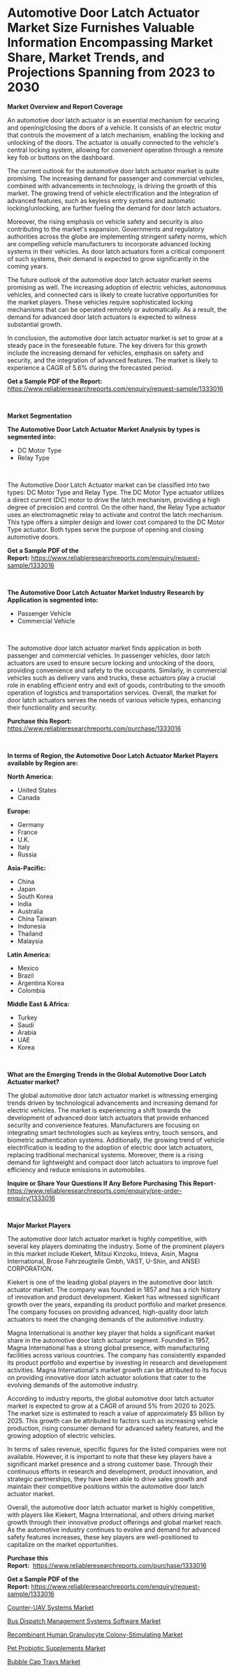 <p><h1>Automotive Door Latch Actuator Market Size Furnishes Valuable Information Encompassing Market Share, Market Trends, and Projections Spanning from 2023 to 2030</h1></p><p><strong>Market Overview and Report Coverage</strong></p>
<p><p>An automotive door latch actuator is an essential mechanism for securing and opening/closing the doors of a vehicle. It consists of an electric motor that controls the movement of a latch mechanism, enabling the locking and unlocking of the doors. The actuator is usually connected to the vehicle's central locking system, allowing for convenient operation through a remote key fob or buttons on the dashboard.</p><p>The current outlook for the automotive door latch actuator market is quite promising. The increasing demand for passenger and commercial vehicles, combined with advancements in technology, is driving the growth of this market. The growing trend of vehicle electrification and the integration of advanced features, such as keyless entry systems and automatic locking/unlocking, are further fueling the demand for door latch actuators.</p><p>Moreover, the rising emphasis on vehicle safety and security is also contributing to the market's expansion. Governments and regulatory authorities across the globe are implementing stringent safety norms, which are compelling vehicle manufacturers to incorporate advanced locking systems in their vehicles. As door latch actuators form a critical component of such systems, their demand is expected to grow significantly in the coming years.</p><p>The future outlook of the automotive door latch actuator market seems promising as well. The increasing adoption of electric vehicles, autonomous vehicles, and connected cars is likely to create lucrative opportunities for the market players. These vehicles require sophisticated locking mechanisms that can be operated remotely or automatically. As a result, the demand for advanced door latch actuators is expected to witness substantial growth.</p><p>In conclusion, the automotive door latch actuator market is set to grow at a steady pace in the foreseeable future. The key drivers for this growth include the increasing demand for vehicles, emphasis on safety and security, and the integration of advanced features. The market is likely to experience a CAGR of 5.6% during the forecasted period.</p></p>
<p><strong>Get a Sample PDF of the Report:</strong> <a href="https://www.reliableresearchreports.com/enquiry/request-sample/1333016">https://www.reliableresearchreports.com/enquiry/request-sample/1333016</a></p>
<p>&nbsp;</p>
<p><strong>Market Segmentation</strong></p>
<p><strong>The Automotive Door Latch Actuator Market Analysis by types is segmented into:</strong></p>
<p><ul><li>DC Motor Type</li><li>Relay Type</li></ul></p>
<p>&nbsp;</p>
<p><p>The Automotive Door Latch Actuator market can be classified into two types: DC Motor Type and Relay Type. The DC Motor Type actuator utilizes a direct current (DC) motor to drive the latch mechanism, providing a high degree of precision and control. On the other hand, the Relay Type actuator uses an electromagnetic relay to activate and control the latch mechanism. This type offers a simpler design and lower cost compared to the DC Motor Type actuator. Both types serve the purpose of opening and closing automotive doors.</p></p>
<p><strong>Get a Sample PDF of the Report:</strong>&nbsp;<a href="https://www.reliableresearchreports.com/enquiry/request-sample/1333016">https://www.reliableresearchreports.com/enquiry/request-sample/1333016</a></p>
<p>&nbsp;</p>
<p><strong>The Automotive Door Latch Actuator Market Industry Research by Application is segmented into:</strong></p>
<p><ul><li>Passenger Vehicle</li><li>Commercial Vehicle</li></ul></p>
<p>&nbsp;</p>
<p><p>The automotive door latch actuator market finds application in both passenger and commercial vehicles. In passenger vehicles, door latch actuators are used to ensure secure locking and unlocking of the doors, providing convenience and safety to the occupants. Similarly, in commercial vehicles such as delivery vans and trucks, these actuators play a crucial role in enabling efficient entry and exit of goods, contributing to the smooth operation of logistics and transportation services. Overall, the market for door latch actuators serves the needs of various vehicle types, enhancing their functionality and security.</p></p>
<p><strong>Purchase this Report:</strong>&nbsp; <a href="https://www.reliableresearchreports.com/purchase/1333016">https://www.reliableresearchreports.com/purchase/1333016</a></p>
<p>&nbsp;</p>
<p><strong>In terms of Region, the Automotive Door Latch Actuator Market Players available by Region are:</strong></p>
<p>
    <p> <strong> North America: </strong>
        <ul>
            <li>United States</li>
            <li>Canada</li>
        </ul>
        </p> 
    <p> <strong> Europe: </strong>
        <ul>
            <li>Germany</li>
            <li>France</li>
            <li>U.K.</li>
            <li>Italy</li>
            <li>Russia</li>
        </ul>
        </p> 
    <p> <strong> Asia-Pacific: </strong>
        <ul>
            <li>China</li>
            <li>Japan</li>
            <li>South Korea</li>
            <li>India</li>
            <li>Australia</li>
            <li>China Taiwan</li>
            <li>Indonesia</li>
            <li>Thailand</li>
            <li>Malaysia</li>
        </ul>
        </p> 
    <p> <strong> Latin America: </strong>
        <ul>
            <li>Mexico</li>
            <li>Brazil</li>
            <li>Argentina Korea</li>
            <li>Colombia</li>
        </ul>
        </p> 
    <p> <strong> Middle East & Africa: </strong>
        <ul>
            <li>Turkey</li>
            <li>Saudi</li>
            <li>Arabia</li>
            <li>UAE</li>
            <li>Korea</li>
        </ul>
    </p>
    </p>
<p>&nbsp;</p>
<p><strong>What are the Emerging Trends in the Global Automotive Door Latch Actuator market?</strong></p>
<p><p>The global automotive door latch actuator market is witnessing emerging trends driven by technological advancements and increasing demand for electric vehicles. The market is experiencing a shift towards the development of advanced door latch actuators that provide enhanced security and convenience features. Manufacturers are focusing on integrating smart technologies such as keyless entry, touch sensors, and biometric authentication systems. Additionally, the growing trend of vehicle electrification is leading to the adoption of electric door latch actuators, replacing traditional mechanical systems. Moreover, there is a rising demand for lightweight and compact door latch actuators to improve fuel efficiency and reduce emissions in automobiles.</p></p>
<p><strong>Inquire or Share Your Questions If Any Before Purchasing This Report</strong>- <a href="https://www.reliableresearchreports.com/enquiry/pre-order-enquiry/1333016">https://www.reliableresearchreports.com/enquiry/pre-order-enquiry/1333016</a></p>
<p>&nbsp;</p>
<p><strong>Major Market Players</strong></p>
<p><p>The automotive door latch actuator market is highly competitive, with several key players dominating the industry. Some of the prominent players in this market include Kiekert, Mitsui Kinzoku, Inteva, Aisin, Magna International, Brose Fahrzeugteile Gmbh, VAST, U-Shin, and ANSEI CORPORATION.</p><p>Kiekert is one of the leading global players in the automotive door latch actuator market. The company was founded in 1857 and has a rich history of innovation and product development. Kiekert has witnessed significant growth over the years, expanding its product portfolio and market presence. The company focuses on providing advanced, high-quality door latch actuators to meet the changing demands of the automotive industry.</p><p>Magna International is another key player that holds a significant market share in the automotive door latch actuator segment. Founded in 1957, Magna International has a strong global presence, with manufacturing facilities across various countries. The company has consistently expanded its product portfolio and expertise by investing in research and development activities. Magna International's market growth can be attributed to its focus on providing innovative door latch actuator solutions that cater to the evolving demands of the automotive industry.</p><p>According to industry reports, the global automotive door latch actuator market is expected to grow at a CAGR of around 5% from 2020 to 2025. The market size is estimated to reach a value of approximately $5 billion by 2025. This growth can be attributed to factors such as increasing vehicle production, rising consumer demand for advanced safety features, and the growing adoption of electric vehicles.</p><p>In terms of sales revenue, specific figures for the listed companies were not available. However, it is important to note that these key players have a significant market presence and a strong customer base. Through their continuous efforts in research and development, product innovation, and strategic partnerships, they have been able to drive sales growth and maintain their competitive positions within the automotive door latch actuator market.</p><p>Overall, the automotive door latch actuator market is highly competitive, with players like Kiekert, Magna International, and others driving market growth through their innovative product offerings and global market reach. As the automotive industry continues to evolve and demand for advanced safety features increases, these key players are well-positioned to capitalize on the market opportunities.</p></p>
<p><strong>Purchase this Report:</strong>&nbsp;&nbsp;<a href="https://www.reliableresearchreports.com/purchase/1333016">https://www.reliableresearchreports.com/purchase/1333016</a></p>
<p></p>
<p><strong>Get a Sample PDF of the Report:</strong>&nbsp;<a href="https://www.reliableresearchreports.com/enquiry/request-sample/1333016">https://www.reliableresearchreports.com/enquiry/request-sample/1333016</a></p>
<p><p><a href="https://www.linkedin.com/pulse/counter-uav-systems-market-size-growth-forecast-mzkgf/">Counter-UAV Systems Market</a></p><p><a href="https://github.com/ruslanpoljakovrd177/Market-Research-Report-List-1/blob/main/bus-dispatch-management-systems-software-market.md">Bus Dispatch Management Systems Software Market</a></p><p><a href="https://github.com/gulaimolin/Market-Research-Report-List-1/blob/main/recombinant-human-granulocyte-colony-stimulating-market.md">Recombinant Human Granulocyte Colony-Stimulating Market</a></p><p><a href="https://medium.com/@jackytorphy/pet-probiotic-supplements-market-insights-into-market-cagr-market-trends-and-growth-strategies-af3f25205144">Pet Probiotic Supplements Market</a></p><p><a href="https://medium.com/@josephweaver29/bubble-cap-trays-market-size-growth-forecast-2023-2030-16b88fe1edd2">Bubble Cap Trays Market</a></p></p>